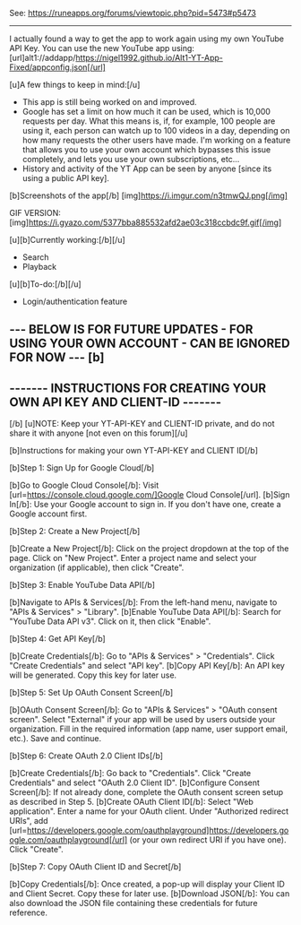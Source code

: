 See: https://runeapps.org/forums/viewtopic.php?pid=5473#p5473

----------

I actually found a way to get the app to work again using my own YouTube API Key.
You can use the new YouTube app using: [url]alt1://addapp/https://nigel1992.github.io/Alt1-YT-App-Fixed/appconfig.json[/url]

[u]A few things to keep in mind:[/u]
* This app is still being worked on and improved.
* Google has set a limit on how much it can be used, which is 10,000 requests per day. What this means is, if, for example, 100 people are using it, each person can watch up to 100 videos in a day, depending on how many requests the other users have made.
I'm working on a feature that allows you to use your own account which bypasses this issue completely, and lets you use your own subscriptions, etc...
* History and activity of the YT App can be seen by anyone [since its using a public API key].


[b]Screenshots of the app[/b]
[img]https://i.imgur.com/n3tmwQJ.png[/img]

GIF VERSION: [img]https://i.gyazo.com/5377bba885532afd2ae03c318ccbdc9f.gif[/img]

[u][b]Currently working:[/b][/u]
* Search
* Playback

[u][b]To-do:[/b][/u]
* Login/authentication feature

--- BELOW IS FOR FUTURE UPDATES - FOR USING YOUR OWN ACCOUNT - CAN BE IGNORED FOR NOW ---
[b]
--------------------------------------------------------------------------------------------
------- INSTRUCTIONS FOR CREATING YOUR OWN API KEY AND CLIENT-ID ------- 
--------------------------------------------------------------------------------------------
[/b]
[u]NOTE: Keep your YT-API-KEY and CLIENT-ID private, and do not share it with anyone [not even on this forum][/u]








[b]Instructions for making your own YT-API-KEY and CLIENT ID[/b]

[b]Step 1: Sign Up for Google Cloud[/b]

[b]Go to Google Cloud Console[/b]: Visit [url=https://console.cloud.google.com/]Google Cloud Console[/url].
[b]Sign In[/b]: Use your Google account to sign in. If you don't have one, create a Google account first.

[b]Step 2: Create a New Project[/b]

[b]Create a New Project[/b]:
Click on the project dropdown at the top of the page.
Click on "New Project".
Enter a project name and select your organization (if applicable), then click "Create".

[b]Step 3: Enable YouTube Data API[/b]

[b]Navigate to APIs & Services[/b]:
From the left-hand menu, navigate to "APIs & Services" > "Library".
[b]Enable YouTube Data API[/b]:
Search for "YouTube Data API v3".
Click on it, then click "Enable".

[b]Step 4: Get API Key[/b]

[b]Create Credentials[/b]:
Go to "APIs & Services" > "Credentials".
Click "Create Credentials" and select "API key".
[b]Copy API Key[/b]:
An API key will be generated. Copy this key for later use.

[b]Step 5: Set Up OAuth Consent Screen[/b]

[b]OAuth Consent Screen[/b]:
Go to "APIs & Services" > "OAuth consent screen".
Select "External" if your app will be used by users outside your organization.
Fill in the required information (app name, user support email, etc.).
Save and continue.

[b]Step 6: Create OAuth 2.0 Client IDs[/b]

[b]Create Credentials[/b]:
Go back to "Credentials".
Click "Create Credentials" and select "OAuth 2.0 Client ID".
[b]Configure Consent Screen[/b]:
If not already done, complete the OAuth consent screen setup as described in Step 5.
[b]Create OAuth Client ID[/b]:
Select "Web application".
Enter a name for your OAuth client.
Under "Authorized redirect URIs", add [url=https://developers.google.com/oauthplayground]https://developers.google.com/oauthplayground[/url] (or your own redirect URI if you have one).
Click "Create".

[b]Step 7: Copy OAuth Client ID and Secret[/b]

[b]Copy Credentials[/b]:
Once created, a pop-up will display your Client ID and Client Secret. Copy these for later use.
[b]Download JSON[/b]:
You can also download the JSON file containing these credentials for future reference.

